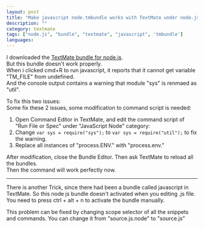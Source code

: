 ```yaml
---
layout: post
title: "Make javascript node.tmbundle works with TextMate under node.js 0.6.5"
description: ""
category: textmate
tags: ["node.js", "bundle", "textmate", "javascript", 'tmbundle']
languages:
---
```


I downloaded the [TextMate bundle for node.js](https://github.com/drnic/javascript-node.tmbundle).  
But this bundle doesn't work properly.  
When i clicked cmd+R to run javascript, it reports that it cannot get variable "TM_FILE" from undefined.  
And the console output contains a warning that module "sys" is renmaed as "util".

To fix this two issues:  
Some fix these 2 issues, some modification to command script is needed:  

1. Open Command Editor in TextMate, and edit the command script of "Run File or Spec" under "JavaScript Node" category:
2. Change `var sys = require("sys");` to `var sys = require("util");` to fix the warning.
3. Replace all instances of "process.ENV." with "process.env."

After modification, close the Bundle Editor. Then ask TextMate to reload all the bundles.  
Then the command will work perfectly now.

- - -

There is another Trick, since there had been a bundle called javascript in TextMate. So this node js bundle doesn't activated when you editing .js file.  
You need to press ctrl + alt + n to activate the bundle manually.

This problem can be fixed by changing scope selector of all the snippets and commands. You can change it from "source.js.node" to "source.js"
